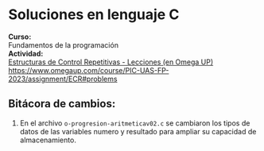 # Soluciones en lenguaje C

**Curso:**\
Fundamentos de la programación\
**Actividad:**\
[Estructuras de Control Repetitivas - Lecciones (en Omega UP)](https://www.omegaup.com/course/PIC-UAS-FP-2023/assignment/ECR#problems)\
<https://www.omegaup.com/course/PIC-UAS-FP-2023/assignment/ECR#problems>


## Bitácora de cambios:

1. En el archivo `o-progresion-aritmeticav02.c` se cambiaron los tipos de datos de las variables numero y resultado para ampliar su capacidad de almacenamiento.
	
